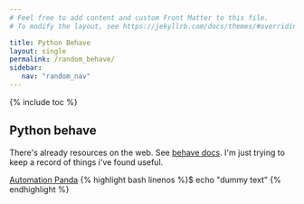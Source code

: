 ```yaml
---
# Feel free to add content and custom Front Matter to this file.
# To modify the layout, see https://jekyllrb.com/docs/themes/#overriding-theme-defaults

title: Python Behave
layout: single
permalink: /random_behave/
sidebar:
   nav: "random_nav"
---
```

{% include toc %}

## Python behave 
There's already resources on the web. See [behave docs](https://behave.readthedocs.io/en/latest/tutorial.html).
I'm just trying to keep a record of things i've found useful.

[Automation Panda](https://automationpanda.com/2019/04/02/python-bdd-framework-comparison/)
{% highlight bash linenos %}$ echo "dummy text" {% endhighlight %}
